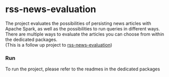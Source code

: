 # rss-news-evaluation
  
The project evaluates the possibilities of persisting news articles with Apache Spark, as well as the possibilities to run queries in different ways.  
There are multiple ways to evaluate the articles you can choose from within the dedicated packages.  
(This is a follow up project to [rss-news-evaluation](https://github.com/MaxManthey/rss-news-persistence))
  
### Run
  
To run the project, please refer to the readmes in the dedicated packages
